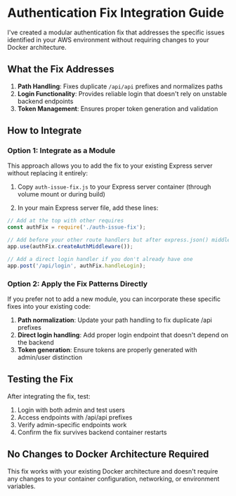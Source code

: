 # Authentication Fix Integration Guide

I've created a modular authentication fix that addresses the specific issues identified in your AWS environment without requiring changes to your Docker architecture.

## What the Fix Addresses

1. **Path Handling**: Fixes duplicate `/api/api` prefixes and normalizes paths 
2. **Login Functionality**: Provides reliable login that doesn't rely on unstable backend endpoints
3. **Token Management**: Ensures proper token generation and validation

## How to Integrate

### Option 1: Integrate as a Module

This approach allows you to add the fix to your existing Express server without replacing it entirely:

1. Copy `auth-issue-fix.js` to your Express server container (through volume mount or during build)

2. In your main Express server file, add these lines:

```javascript
// Add at the top with other requires
const authFix = require('./auth-issue-fix');

// Add before your other route handlers but after express.json() middleware
app.use(authFix.createAuthMiddleware());

// Add a direct login handler if you don't already have one
app.post('/api/login', authFix.handleLogin);
```

### Option 2: Apply the Fix Patterns Directly

If you prefer not to add a new module, you can incorporate these specific fixes into your existing code:

1. **Path normalization**: Update your path handling to fix duplicate /api prefixes
2. **Direct login handling**: Add proper login endpoint that doesn't depend on the backend
3. **Token generation**: Ensure tokens are properly generated with admin/user distinction

## Testing the Fix

After integrating the fix, test:

1. Login with both admin and test users
2. Access endpoints with /api/api prefixes
3. Verify admin-specific endpoints work
4. Confirm the fix survives backend container restarts

## No Changes to Docker Architecture Required

This fix works with your existing Docker architecture and doesn't require any changes to your container configuration, networking, or environment variables.